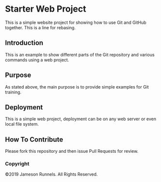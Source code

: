 # Starter Web Project

This is a simple website project for showing how to use Git and GitHub together. This is a line for rebasing.

## Introduction

This is an example to show different parts of the Git repository and various commands using a web project.

## Purpose

As stated above, the main purpose is to provide simple examples for Git training.

## Deployment

This is a simple web project, deployment can be on any web server or even local file system.

## How To Contribute

Please fork this repository and then issue Pull Requests for review.

### Copyright

©2019 Jameson Runnels. All Rights Reserved.